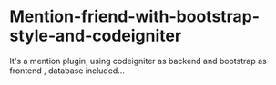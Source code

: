 # Mention-friend-with-bootstrap-style-and-codeigniter
It's a mention plugin, using codeigniter as backend and bootstrap as frontend , database included...
